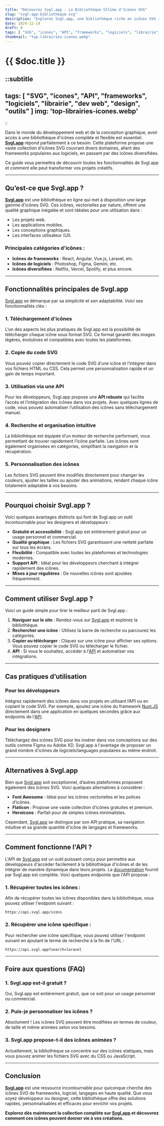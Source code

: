 ```yaml
---
title: "Découvrez Svgl.app : La Bibliothèque Ultime d'Icones SVG"
slug: "svgl-app-bibliotheque-svg"
description: "Explorez Svgl.app, une bibliothèque riche en icônes SVG incluant des icônes de frameworks, logiciels et bien plus. Téléchargez, copiez ou utilisez une API pour intégrer ces icônes dans vos projets."
date: 2024-12-19
draft: 0
tags: [ "SVG", "icones", "API", "frameworks", "logiciels", "librairie", "dev web", "design", "outils" ]
thumbnail: "top-librairies-icones.webp"
---
```


# {{ $doc.title }}

::subtitle
---
tags: [ "SVG", "icones", "API", "frameworks", "logiciels", "librairie", "dev web", "design", "outils" ]
img: 'top-librairies-icones.webp'
---
::

Dans le monde du développement web et de la conception graphique, avoir accès à une bibliothèque d'icônes complète et
flexible est essentiel. [**Svgl.app**](https://svgl.app) répond parfaitement à ce besoin. Cette plateforme propose une
vaste collection d’icônes SVG couvrant divers domaines, allant des frameworks populaires aux logiciels, en passant par
des icônes diversifiées.

Ce guide vous permettra de découvrir toutes les fonctionnalités de Svgl.app et comment elle peut transformer vos projets
créatifs.

---

## **Qu’est-ce que Svgl.app ?**

[**Svgl.app**](https://svgl.app) est une bibliothèque en ligne qui met à disposition une large gamme d'icônes SVG. Ces
icônes, vectorielles
par nature, offrent une qualité graphique inégalée et sont idéales pour une utilisation dans :

- Les projets web.
- Les applications mobiles.
- Les conceptions graphiques.
- Les interfaces utilisateur (UI).

### **Principales catégories d'icônes :**

- **Icônes de frameworks** : React, Angular, Vue.js, Laravel, etc.
- **Icônes de logiciels** : Photoshop, Figma, Gemini, etc.
- **Icônes diversifiées** : Netflix, Vercel, Spotify, et plus encore.

---

## **Fonctionnalités principales de Svgl.app**

[Svgl.app](https://svgl.app) se démarque par sa simplicité et son adaptabilité. Voici ses fonctionnalités clés :

### **1. Téléchargement d'icônes**

L’un des aspects les plus pratiques de Svgl.app est la possibilité de télécharger chaque icône sous format SVG. Ce
format garantit des images légères, évolutives et compatibles avec toutes les plateformes.

### **2. Copie du code SVG**

Vous pouvez copier directement le code SVG d’une icône et l’intégrer dans vos fichiers HTML ou CSS. Cela permet une
personnalisation rapide et un gain de temps important.

### **3. Utilisation via une API**

Pour les développeurs, Svgl.app propose une **API robuste** qui facilite l’accès et l’intégration des icônes dans vos
projets. Avec quelques lignes de code, vous pouvez automatiser l’utilisation des icônes sans téléchargement manuel.

### **4. Recherche et organisation intuitive**

La bibliothèque est équipée d’un moteur de recherche performant, vous permettant de trouver rapidement l’icône parfaite.
Les icônes sont également organisées en catégories, simplifiant la navigation et la récupération.

### **5. Personnalisation des icônes**

Les fichiers SVG peuvent être modifiés directement pour changer les couleurs, ajuster les tailles ou ajouter des
animations, rendant chaque icône totalement adaptable à vos besoins.

---

## **Pourquoi choisir Svgl.app ?**

Voici quelques avantages distincts qui font de Svgl.app un outil incontournable pour les designers et développeurs :

- **Gratuité et accessibilité** : Svgl.app est entièrement gratuit pour un usage personnel et commercial.
- **Qualité graphique** : Les fichiers SVG garantissent une netteté parfaite sur tous les écrans.
- **Flexibilité** : Compatible avec toutes les plateformes et technologies modernes.
- **Support API** : Idéal pour les développeurs cherchant à intégrer rapidement des icônes.
- **Mises à jour régulières** : De nouvelles icônes sont ajoutées fréquemment.

---

## **Comment utiliser Svgl.app ?**

Voici un guide simple pour tirer le meilleur parti de Svgl.app :

1. **Naviguer sur le site** : Rendez-vous sur [Svgl.app](https://svgl.app) et explorez la bibliothèque.
2. **Rechercher une icône** : Utilisez la barre de recherche ou parcourez les catégories.
3. **Copier ou télécharger** : Cliquez sur une icône pour afficher ses options. Vous pouvez copier le code SVG ou
   télécharger le fichier.
4. **API** : Si vous le souhaitez, accéder à l'[API](https://svgl.app/api) et automatiser vos intégrations.

---

## **Cas pratiques d’utilisation**

### **Pour les développeurs**

Intégrez rapidement des icônes dans vos projets en utilisant l’API ou en copiant le code SVG. Par exemple, ajoutez une
icône du framework [Nuxt.JS](https://nuxt.com) directement dans une application en quelques secondes grâce aux endpoints
de l'[API](https://api.svgl.app/?search=nuxt).

### **Pour les designers**

Téléchargez des icônes SVG pour les insérer dans vos conceptions sur des outils comme Figma ou Adobe XD. Svgl.app à
l'avantage de proposer un grand nombre d'icônes de logiciels/languages populaires au même endroit.

---

## **Alternatives à Svgl.app**

Bien que [Svgl.app](https://svgl.app) soit exceptionnel, d’autres plateformes proposent également des icônes SVG. Voici
quelques
alternatives à considérer :

- **Font Awesome** : Idéal pour les icônes vectorielles et les polices d’icônes.
- **Flaticon** : Propose une vaste collection d’icônes gratuites et premium.
- **Heroicons** : Parfait pour de simples icônes minimalistes.

Cependant, [Svgl.app](https://svgl.app) se distingue par son API pratique, sa navigation intuitive et sa grande quantité
d'icône de langages et frameworks.

---

## **Comment fonctionne l'API ?**

L'API de [Svgl.app](https://svgl.app/api) est un outil puissant conçu pour permettre aux développeurs d'accéder
facilement à la bibliothèque
d'icônes et de les intégrer de manière dynamique dans leurs projets. La [documentation](https://svgl.app/api) fournit
par Svgl.app est complète. Voici quelques endpoints que l'API propose :

### **1. Récupérer toutes les icônes :**

Afin de récupérer toutes les icônes disponibles dans la bibliothèque, vous pouvez utiliser l'endpoint suivant :

`https://api.svgl.app/icons`

### **2. Récupérer une icône spécifique :**

Pour rechercher une icône spécifique, vous pouvez utiliser l'endpoint suivant en ajoutant le terme de recherche à la fin
de l'URL :

`https://api.svgl.app?search=laravel`

---

## **Foire aux questions (FAQ)**

### **1. Svgl.app est-il gratuit ?**

Oui, Svgl.app est entièrement gratuit, que ce soit pour un usage personnel ou commercial.

### **2. Puis-je personnaliser les icônes ?**

Absolument ! Les icônes SVG peuvent être modifiées en termes de couleur, de taille et même animées selon vos besoins.

### **3. Svgl.app propose-t-il des icônes animées ?**

Actuellement, la bibliothèque se concentre sur des icônes statiques, mais vous pouvez animer les fichiers SVG avec du
CSS ou JavaScript.

---

## **Conclusion**

[**Svgl.app**](https://svgl.app) est une ressource incontournable pour quiconque cherche des icônes SVG de frameworks,
logiciel, langages en haute qualité. Que vous soyez développeur ou designer, cette bibliothèque offre des solutions
rapides, personnalisables et efficaces pour enrichir vos projets.

**Explorez dès maintenant la collection complète sur [Svgl.app](https://svgl.app) et découvrez comment ces icônes
peuvent donner vie à vos créations.**